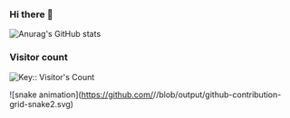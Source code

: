 ### Hi there 👋
![Anurag's GitHub stats](https://github-readme-stats.vercel.app/api?username=devhiep8181&show_icons=true&theme=tokyonight)

### Visitor count
<img src="https://profile-counter.deno.dev/:yourkey:/count.svg" alt="Key:: Visitor's Count" />

![snake animation](https://github.com/<seu devhiep8181>/<seu devhiep8181>/blob/output/github-contribution-grid-snake2.svg)




